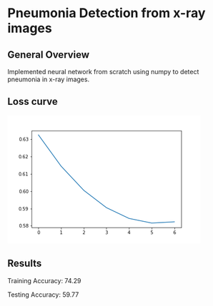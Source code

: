 # Pneumonia Detection from x-ray images
## General Overview
Implemented neural network from scratch using numpy to detect pneumonia in x-ray images.

## Loss curve
![alt text](loss.png)

## Results

Training Accuracy: 74.29

Testing Accuracy: 59.77
